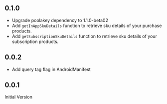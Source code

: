 ## 0.1.0
* Upgrade poolakey dependency to 1.1.0-beta02
* Add `getInAppSkuDetails` function to retrieve sku details of your purchase products.
* Add `getSubscriptionSkuDetails` function to retrieve sku details of your subscription products.

## 0.0.2
* Add query tag flag in AndroidManifest

## 0.0.1
Initial Version
